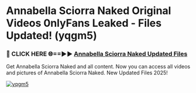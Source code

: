 # Annabella Sciorra Naked Original Videos 0nlyFans Leaked - Files Updated! (yqgm5)

<h3>🔴 CLICK HERE 🌐==►► <a href="https://tinyurl.com/up5wt9bj" rel="nofollow">Annabella Sciorra Naked Updated Files</a></h3>

Get Annabella Sciorra Naked and all content. Now you can access all videos and pictures of Annabella Sciorra Naked. New Updated Files 2025!

[![yqgm5](https://i.imgur.com/ABiUzMV.gif)](https://tinyurl.com/up5wt9bj)
